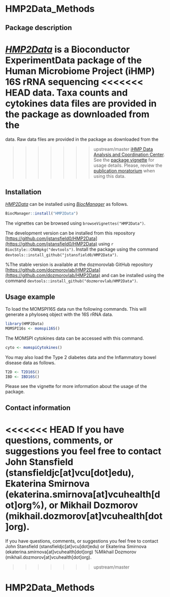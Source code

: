 # HMP2Data_Methods

## Package description

*[HMP2Data](http://bioconductor.org/packages/HMP2Data)* is a Bioconductor
ExperimentData package of the Human Microbiome Project (iHMP) 16S rRNA sequencing
<<<<<<< HEAD
data. Taxa counts and cytokines data files are provided in the package as downloaded from the
=======
data. Raw data files are provided in the package as downloaded from the
>>>>>>> upstream/master
[iHMP Data Analysis and Coordination Center](https://hmpdacc.org/ihmp/).
See the [package vignette](vignettes/hmp2data.Rmd) for usage details. 
Please, review the [publication moratorium](https://hmpdacc.org/ihmp/overview/datapolicy.php) when using this data.

## Installation

*[HMP2Data](http://bioconductor.org/packages/HMP2Data)* can be installed
using *[BiocManager](https://cran.r-project.org/package=BiocManager)* as
follows.

```r
BiocManager::install("HMP2Data")
```

The vignettes can be browsed using `browseVignettes("HMP2Data")`.

The development version can be installed from this repository [https://github.com/jstansfield0/HMP2Data](https://github.com/jstansfield0/HMP2Data) using `r BiocStyle::CRANpkg("devtools")`. Install the package using the command `devtools::install_github("jstansfield0/HMP2Data")`.

%The stable version is available at the dozmorovlab GitHub repository [https://github.com/dozmorovlab/HMP2Data](https://github.com/dozmorovlab/HMP2Data) and can be installed using the command `devtools::install_github("dozmorovlab/HMP2Data")`.


## Usage example

To load the MOMSPI16S data run the following commands. This will generate a phyloseq object with the 16S rRNA data.

```r
library(HMP2Data)
MOMSPI16s <- momspi16S()
```

The MOMSPI cytokines data can be accessed with this command.

```r
cyto <- momspiCytokines()
```

You may also load the Type 2 diabetes data and the Inflammatory bowel disease data as follows.

```r
T2D <- T2D16S()
IBD <- IBD16S()
```

Please see the vignette for more information about the usage of the package.

## Contact information

<<<<<<< HEAD
If you have questions, comments, or suggestions you feel free to contact John Stansfield (stansfieldjc[at]vcu[dot]edu), Ekaterina Smirnova  (ekaterina.smirnova[at]vcuhealth[dot]org%), or Mikhail Dozmorov (mikhail.dozmorov[at]vcuhealth[dot]org).
=======
If you have questions, comments, or suggestions you feel free to contact John Stansfield (stansfieldjc[at]vcu[dot]edu) or Ekaterina Smirnova  (ekaterina.smirnova[at]vcuhealth[dot]org) %Mikhail Dozmorov (mikhail.dozmorov[at]vcuhealth[dot]org).
>>>>>>> upstream/master
# HMP2Data_Methods
